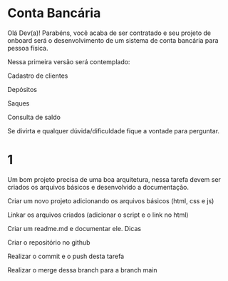 # Conta Bancária

Olá Dev(a)! Parabéns, você acaba de ser contratado e seu projeto de onboard será o desenvolvimento de um sistema de conta bancária para pessoa física.

Nessa primeira versão será contemplado:

Cadastro de clientes

Depósitos

Saques

Consulta de saldo

Se divirta e qualquer dúvida/dificuldade fique a vontade para perguntar.

# 1
Um bom projeto precisa de uma boa arquitetura, nessa tarefa devem ser criados os arquivos básicos e desenvolvido a documentação.

Criar um novo projeto adicionando os arquivos básicos (html, css e js)

Linkar os arquivos criados (adicionar o script e o link no html)

Criar um readme.md e documentar ele. Dicas

Criar o repositório no github

Realizar o commit e o push desta tarefa

Realizar o merge dessa branch para a branch main